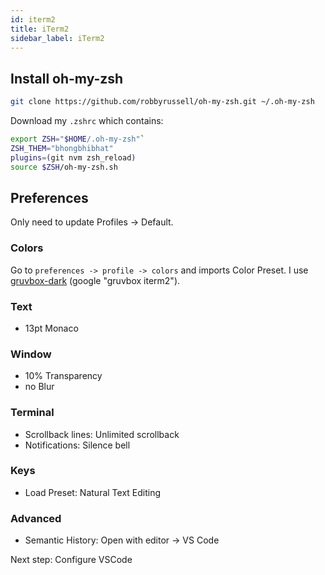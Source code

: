 ```yaml
---
id: iterm2
title: iTerm2
sidebar_label: iTerm2
---
```


## Install oh-my-zsh

```sh
git clone https://github.com/robbyrussell/oh-my-zsh.git ~/.oh-my-zsh
```

Download my `.zshrc` which contains:

```sh
export ZSH="$HOME/.oh-my-zsh"`
ZSH_THEM="bhongbhibhat"
plugins=(git nvm zsh_reload)
source $ZSH/oh-my-zsh.sh
```

## Preferences

Only need to update Profiles -> Default.

### Colors

Go to `preferences -> profile -> colors` and imports Color Preset. I use <a href="assets/gruvbox-dark.itermcolors" download>gruvbox-dark</a> (google "gruvbox iterm2").

### Text

- 13pt Monaco

### Window

- 10% Transparency
- no Blur

### Terminal

- Scrollback lines: Unlimited scrollback
- Notifications: Silence bell

### Keys

- Load Preset: Natural Text Editing

### Advanced

- Semantic History: Open with editor -> VS Code

Next step: Configure VSCode